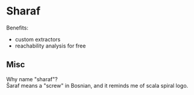 
# Sharaf



Benefits:
- custom extractors
- reachability analysis for free
 

## Misc
Why name "sharaf"?  
Šaraf means a "screw" in Bosnian, and it reminds me of scala spiral logo.



